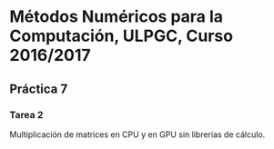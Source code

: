 # Métodos Numéricos para la Computación, ULPGC, Curso 2016/2017
## Práctica 7
### Tarea 2
Multiplicación de matrices en CPU y en GPU sin librerías de cálculo.
